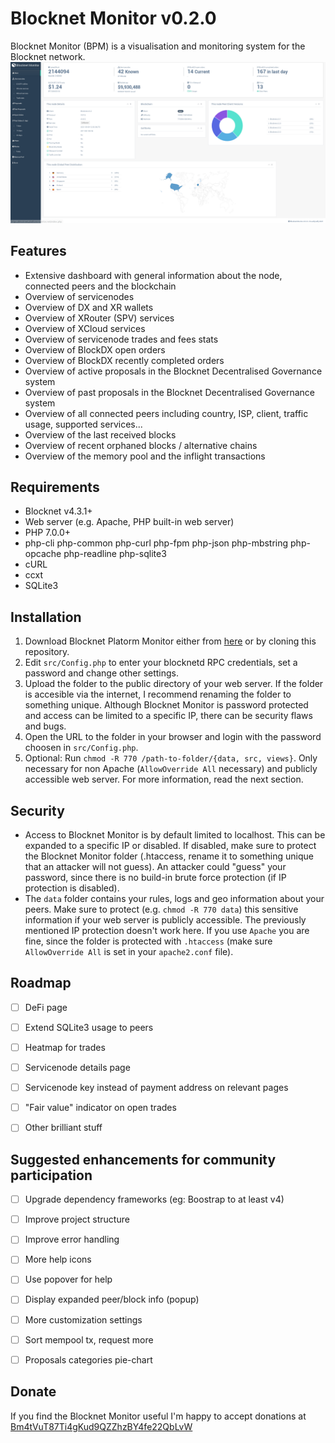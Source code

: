 # Blocknet Monitor v0.2.0

Blocknet Monitor (BPM) is a visualisation and monitoring system for the Blocknet network.
![](assets/images/blocknetmonitor.png)


## Features

* Extensive dashboard with general information about the node, connected peers and the blockchain
* Overview of servicenodes
* Overview of DX and XR wallets
* Overview of XRouter (SPV) services
* Overview of XCloud services
* Overview of servicenode trades and fees stats
* Overview of BlockDX open orders
* Overview of BlockDX recently completed orders
* Overview of active proposals in the Blocknet Decentralised Governance system
* Overview of past proposals in the Blocknet Decentralised Governance system
* Overview of all connected peers including country, ISP, client, traffic usage, supported services...
* Overview of the last received blocks
* Overview of recent orphaned blocks / alternative chains
* Overview of the memory pool and the inflight transactions


## Requirements

* Blocknet v4.3.1+
* Web server (e.g. Apache, PHP built-in web server)
* PHP 7.0.0+
*   php-cli php-common php-curl php-fpm php-json php-mbstring php-opcache php-readline php-sqlite3
* cURL
* ccxt
* SQLite3


## Installation

1. Download Blocknet Platorm Monitor either from [here](https://github.com/walkjivefly/blocknet-monitor/releases) or by cloning this  repository.
2. Edit `src/Config.php` to enter your blocknetd RPC credentials, set a password and change other settings.
3. Upload the folder to the public directory of your web server. If the folder is accesible via the internet, I recommend renaming the folder to something unique. Although Blocknet Monitor is password protected and access can be limited to a specific IP, there can be security flaws and bugs.
4. Open the URL to the folder in your browser and login with the password choosen in `src/Config.php`.
5. Optional: Run `chmod -R 770 /path-to-folder/{data, src, views}`. Only necessary for non Apache (`AllowOverride All` necessary) and publicly accessible web server. For more information, read the next section.


## Security
 
* Access to Blocknet Monitor is by default limited to localhost. This can be expanded to a specific IP or disabled. If disabled, make sure to protect the Blocknet Monitor folder (.htaccess, rename it to something unique 
that an attacker will not guess). An attacker could "guess" your password, since there is no build-in brute force protection (if IP protection is disabled).
* The `data` folder contains your rules, logs and geo information about your peers. Make sure to protect (e.g. `chmod -R 770 data`) this sensitive information if your web server is publicly accessible. The previously mentioned
IP protection doesn't work here. If you use `Apache` you are fine, since the folder is protected with `.htaccess` (make sure `AllowOverride All` is set in your `apache2.conf` file).


## Roadmap

- [ ] DeFi page 
- [ ] Extend SQLite3 usage to peers
- [ ] Heatmap for trades
- [ ] Servicenode details page
- [ ] Servicenode key instead of payment address on relevant pages
- [ ] "Fair value" indicator on open trades
- [ ] Other brilliant stuff 


## Suggested enhancements for community participation

- [ ] Upgrade dependency frameworks (eg: Boostrap to at least v4)
- [ ] Improve project structure
- [ ] Improve error handling
- [ ] More help icons
- [ ] Use popover for help
- [ ] Display expanded peer/block info (popup)
- [ ] More customization settings
- [ ] Sort mempool tx, request more
- [ ] Proposals categories pie-chart



## Donate

If you find the Blocknet Monitor useful I'm happy to accept donations at 
[Bm4tVuT87Ti4gKud9QZZhzBY4fe22QbLvW](https://chainz.cryptoid.info/block/search.dws?q=Bm4tVuT87Ti4gKud9QZZhzBY4fe22QbLvW)

